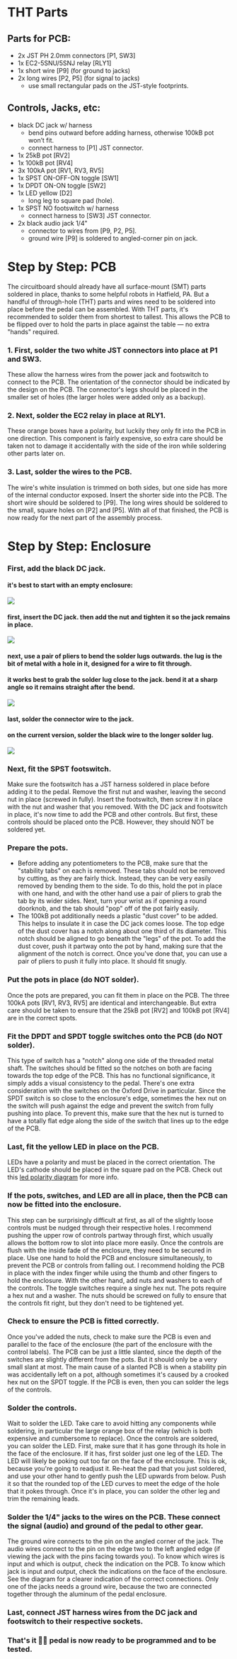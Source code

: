 # THT Parts
## Parts for PCB:
- 2x JST PH 2.0mm connectors [P1, SW3]
- 1x EC2-5SNU/5SNJ relay [RLY1]
- 1x short wire [P9] (for ground to jacks)
- 2x long wires [P2, P5] (for signal to jacks)
  - use small rectangular pads on the JST-style footprints.

## Controls, Jacks, etc:
- black DC jack w/ harness
  - bend pins outward before adding harness, otherwise 100kB pot won’t fit.
  - connect harness to [P1] JST connector.
- 1x 25kB pot [RV2]
- 1x 100kB pot [RV4]
- 3x 100kA pot [RV1, RV3, RV5]
- 1x SPST ON-OFF-ON toggle [SW1]
- 1x DPDT ON-ON toggle [SW2]
- 1x LED yellow [D2]
  - long leg to square pad (hole).
- 1x SPST NO footswitch w/ harness
  - connect harness to [SW3] JST connector.
- 2x black audio jack 1/4"
  - connector to wires from [P9, P2, P5].
  - ground wire [P9] is soldered to angled-corner pin on jack.

# Step by Step: PCB
The circuitboard should already have all surface-mount (SMT) parts soldered in place, thanks to some helpful robots in Hatfield, PA.
But a handful of through-hole (THT) parts and wires need to be soldered into place before the pedal can be assembled.
With THT parts, it's recommended to solder them from shortest to tallest. This allows the PCB to be flipped over to hold the parts in place against the table — no extra "hands" required.
### 1. First, solder the two white JST connectors into place at P1 and SW3.
These allow the harness wires from the power jack and footswitch to connect to the PCB. The orientation of the connector should be indicated by the design on the PCB. The connector's legs should be placed in the smaller set of holes (the larger holes were added only as a backup).
### 2. Next, solder the EC2 relay in place at RLY1.
These orange boxes have a polarity, but luckily they only fit into the PCB in one direction. This component is fairly expensive, so extra care should be taken not to damage it accidentally with the side of the iron while soldering other parts later on.
### 3. Last, solder the wires to the PCB.
The wire's white insulation is trimmed on both sides, but one side has more of the internal conductor exposed. Insert the shorter side into the PCB.
The short wire should be soldered to [P9]. The long wires should be soldered to the small, square holes on [P2] and [P5].
With all of that finished, the PCB is now ready for the next part of the assembly process.
# Step by Step: Enclosure
### First, add the black DC jack.
#### it's best to start with an empty enclosure:
![](img/ox-dc-1.jpg)
#### first, insert the DC jack. then add the nut and tighten it so the jack remains in place.
![](img/ox-dc-2.jpg)
#### next, use a pair of pliers to bend the solder lugs outwards. the lug is the bit of metal with a hole in it, designed for a wire to fit through.
#### it works best to grab the solder lug close to the jack. bend it at a sharp angle so it remains straight after the bend.
![](img/ox-dc-3.jpg)
#### last, solder the connector wire to the jack.
#### on the current version, solder the black wire to the longer solder lug.
![](img/ox-dc-4.jpg)
### Next, fit the SPST footswitch.
Make sure the footswitch has a JST harness soldered in place before adding it to the pedal.
Remove the first nut and washer, leaving the second nut in place (screwed in fully). Insert the footswitch, then screw it in place with the nut and washer that you removed.
With the DC jack and footswitch in place, it's now time to add the PCB and other controls. But first, these controls should be placed onto the PCB. However, they should NOT be soldered yet.
### Prepare the pots.
- Before adding any potentiometers to the PCB, make sure that the "stability tabs" on each is removed. These tabs should not be removed by cutting, as they are fairly thick. Instead, they can be very easily removed by bending them to the side. To do this, hold the pot in place with one hand, and with the other hand use a pair of pliers to grab the tab by its wider sides. Next, turn your wrist as if opening a round doorknob, and the tab should "pop" off of the pot fairly easily.
 - The 100kB pot additionally needs a plastic "dust cover" to be added. This helps to insulate it in case the DC jack comes loose. The top edge of the dust cover has a notch along about one third of its diameter. This notch should be aligned to go beneath the "legs" of the pot. To add the dust cover, push it partway onto the pot by hand, making sure that the alignment of the notch is correct. Once you've done that, you can use a pair of pliers to push it fully into place. It should fit snugly.
### Put the pots in place (do NOT solder).
Once the pots are prepared, you can fit them in place on the PCB. The three 100kA pots [RV1, RV3, RV5] are identical and interchangeable. But extra care should be taken to ensure that the 25kB pot [RV2] and 100kB pot [RV4] are in the correct spots.
### Fit the DPDT and SPDT toggle switches onto the PCB (do NOT solder).
This type of switch has a "notch" along one side of the threaded metal shaft. The switches should be fitted so the notches on both are facing towards the top edge of the PCB. This has no functional significance, it simply adds a visual consistency to the pedal.
There's one extra consideration with the switches on the Oxford Drive in particular. Since the SPDT switch is so close to the enclosure's edge, sometimes the hex nut on the switch will push against the edge and prevent the switch from fully pushing into place. To prevent this, make sure that the hex nut is turned to have a totally flat edge along the side of the switch that lines up to the edge of the PCB.
### Last, fit the yellow LED in place on the PCB.
LEDs have a polarity and must be placed in the correct orientation. The LED's cathode should be placed in the square pad on the PCB. Check out this [led polarity diagram](img/led-polarity-diagram-20240328-2.png) for more info.
### If the pots, switches, and LED are all in place, then the PCB can now be fitted into the enclosure.
This step can be surprisingly difficult at first, as all of the slightly loose controls must be nudged through their respective holes. I recommend pushing the upper row of controls partway through first, which usually allows the bottom row to slot into place more easily.
Once the controls are flush with the inside fade of the enclosure, they need to be secured in place. Use one hand to hold the PCB and enclosure simultaneously, to prevent the PCB or controls from falling out. I recommend holding the PCB in place with the index finger while using the thumb and other fingers to hold the enclosure. With the other hand, add nuts and washers to each of the controls. The toggle switches require a single hex nut. The pots require a hex nut and a washer. The nuts should be screwed on fully to ensure that the controls fit right, but they don't need to be tightened yet.
### Check to ensure the PCB is fitted correctly.
Once you've added the nuts, check to make sure the PCB is even and parallel to the face of the enclosure (the part of the enclosure with the control labels). The PCB can be just a little slanted, since the depth of the switches are slightly different from the pots. But it should only be a very small slant at most. The main cause of a slanted PCB is when a stability pin was accidentally left on a pot, although sometimes it's caused by a crooked hex nut on the SPDT toggle.
If the PCB is even, then you can solder the legs of the controls.
### Solder the controls.
Wait to solder the LED. Take care to avoid hitting any components while soldering, in particular the large orange box of the relay (which is both expensive and cumbersome to replace).
Once the controls are soldered, you can solder the LED. First, make sure that it has gone through its hole in the face of the enclosure. If it has, first solder just one leg of the LED. The LED will likely be poking out too far on the face of the enclosure. This is ok, because you're going to readjust it. Re-heat the pad that you just soldered, and use your other hand to gently push the LED upwards from below. Push it so that the rounded top of the LED curves to meet the edge of the hole that it pokes through. Once it's in place, you can solder the other leg and trim the remaining leads.
### Solder the 1/4" jacks to the wires on the PCB. These connect the signal (audio) and ground of the pedal to other gear.
The ground wire connects to the pin on the angled corner of the jack. The audio wires connect to the pin on the edge two to the left angled edge (if viewing the jack with the pins facing towards you). To know which wires is input and which is output, check the indication on the PCB. To know which jack is input and output, check the indications on the face of the enclosure. See the diagram for a clearer indication of the correct connections.
Only one of the jacks needs a ground wire, because the two are connected together through the aluminum of the pedal enclosure.
### Last, connect JST harness wires from the DC jack and footswitch to their respective sockets.
### That's it 👍🏻 pedal is now ready to be programmed and to be tested.
